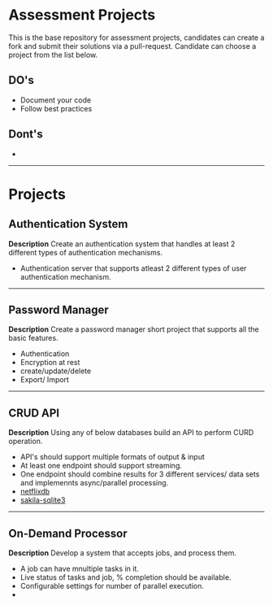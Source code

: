 # Assessment Projects
This is the base repository for assessment projects, candidates can create a fork and submit their solutions via a pull-request. 
Candidate can choose a project from the list below.

## DO's
- Document your code
- Follow best practices

## Dont's 
- 

---

# Projects 
## Authentication System
**Description**
Create an authentication system that handles at least 2 different types of authentication mechanisms.
- Authentication server that supports atleast 2 different types of user authentication mechanism.

--- 
## Password Manager
**Description**
Create a password manager short project that supports all the basic features.
- Authentication
- Encryption at rest
- create/update/delete
- Export/ Import

---
## CRUD API
**Description**
Using any of below databases build an API to perform CURD operation. 
- API's should support multiple formats of output & input
- At least one endpoint should support streaming.
- One endpoint should combine results for 3 different services/ data sets and implemennts async/parallel processing.
- [netflixdb](https://github.com/lerocha/netflixdb)
- [sakila-sqlite3](https://github.com/bradleygrant/sakila-sqlite3)

---
## On-Demand Processor
**Description**
Develop a system that accepts jobs, and process them.
- A job can have mnultiple tasks in it.
- Live status of tasks and job, % completion should be available.
- Configurable settings for number of parallel execution.
- 
